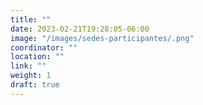 ```yaml
---
title: ""
date: 2023-02-21T19:28:05-06:00
image: "/images/sedes-participantes/.png"
coordinator: "" 
location: ""
link: ""
weight: 1
draft: true
---
```


